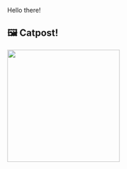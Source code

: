 Hello there!



## 🖼️ Catpost!

<sub>
    <img src="https://cdn2.thecatapi.com/images/2o3.jpg" height="256">
</sub>

